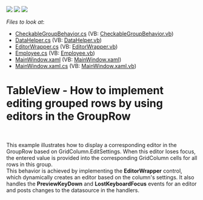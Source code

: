 <!-- default badges list -->
![](https://img.shields.io/endpoint?url=https://codecentral.devexpress.com/api/v1/VersionRange/128653949/21.1.5%2B)
[![](https://img.shields.io/badge/Open_in_DevExpress_Support_Center-FF7200?style=flat-square&logo=DevExpress&logoColor=white)](https://supportcenter.devexpress.com/ticket/details/T192300)
[![](https://img.shields.io/badge/📖_How_to_use_DevExpress_Examples-e9f6fc?style=flat-square)](https://docs.devexpress.com/GeneralInformation/403183)
<!-- default badges end -->
<!-- default file list -->
*Files to look at*:

* [CheckableGroupBehavior.cs](./CS/DevExpress.Example03/CheckableGroupBehavior.cs) (VB: [CheckableGroupBehavior.vb](./VB/DevExpress.Example03/CheckableGroupBehavior.vb))
* [DataHelper.cs](./CS/DevExpress.Example03/DataHelper.cs) (VB: [DataHelper.vb](./VB/DevExpress.Example03/DataHelper.vb))
* [EditorWrapper.cs](./CS/DevExpress.Example03/EditorWrapper.cs) (VB: [EditorWrapper.vb](./VB/DevExpress.Example03/EditorWrapper.vb))
* [Employee.cs](./CS/DevExpress.Example03/Employee.cs) (VB: [Employee.vb](./VB/DevExpress.Example03/Employee.vb))
* [MainWindow.xaml](./CS/DevExpress.Example03/MainWindow.xaml) (VB: [MainWindow.xaml](./VB/DevExpress.Example03/MainWindow.xaml))
* [MainWindow.xaml.cs](./CS/DevExpress.Example03/MainWindow.xaml.cs) (VB: [MainWindow.xaml.vb](./VB/DevExpress.Example03/MainWindow.xaml.vb))
<!-- default file list end -->
# TableView - How to implement editing grouped rows by using editors in the GroupRow


<p> </p>
<p>This example illustrates how to display a corresponding editor in the GroupRow based on GridColumn.EditSettings. When this editor loses focus, the entered value is provided into the corresponding GridColumn cells for all rows in this group. <br />This behavior is achieved by implementing the <strong>EditorWrapper</strong> control, which dynamically creates an editor based on the column's settings. It also handles the <strong>PreviewKeyDown</strong> and <strong>LostKeyboardFocus</strong> events for an editor and posts changes to the datasource in the handlers. </p>

<br/>


